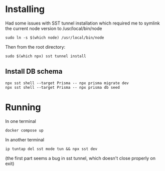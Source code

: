 # Installing

Had some issues with SST tunnel installation which required me to symlink the current node version to /usr/local/bin/node

```
sudo ln -s $(which node) /usr/local/bin/node
```

Then from the root directory:

```
sudo $(which npx) sst tunnel install
```

## Install DB schema

```
npx sst shell --target Prisma -- npx prisma migrate dev
npx sst shell --target Prisma -- npx prisma db seed
```

# Running

In one terminal

```
docker compose up
```

In another terminal

```
ip tuntap del sst mode tun && npx sst dev
```

(the first part seems a bug in sst tunnel, which doesn't close properly on exit)
